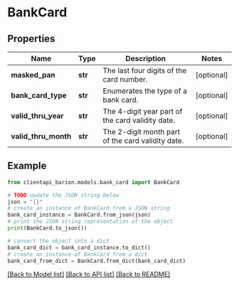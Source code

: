# BankCard


## Properties

Name | Type | Description | Notes
------------ | ------------- | ------------- | -------------
**masked_pan** | **str** | The last four digits of the card number. | [optional] 
**bank_card_type** | **str** | Enumerates the type of a bank card.  | [optional] 
**valid_thru_year** | **str** | The 4-digit year part of the card validity date. | [optional] 
**valid_thru_month** | **str** | The 2-digit month part of the card validity date. | [optional] 

## Example

```python
from clientapi_barion.models.bank_card import BankCard

# TODO update the JSON string below
json = "{}"
# create an instance of BankCard from a JSON string
bank_card_instance = BankCard.from_json(json)
# print the JSON string representation of the object
print(BankCard.to_json())

# convert the object into a dict
bank_card_dict = bank_card_instance.to_dict()
# create an instance of BankCard from a dict
bank_card_from_dict = BankCard.from_dict(bank_card_dict)
```
[[Back to Model list]](../README.md#documentation-for-models) [[Back to API list]](../README.md#documentation-for-api-endpoints) [[Back to README]](../README.md)


